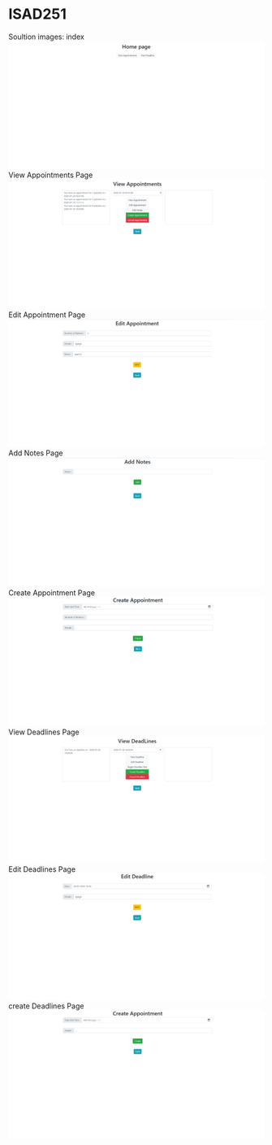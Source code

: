 # ISAD251
Soultion images:
index
![index](/images/index.png)
View Appointments Page
![viewAppointments](/images/viewAppointments.png)
Edit Appointment Page
![editAppointments](/images/editAppointment.png)
Add Notes Page
![addNotes](/images/addNotes.png)
Create Appointment Page
![createAppointments](/images/createAppointment.png)
View Deadlines Page
![viewDeadlines](/images/viewDeadlines.png)
Edit Deadlines Page
![editDeadlines](/images/editDeadline.png)
create Deadlines Page
![createDeadlines](/images/createDeadline.png)
